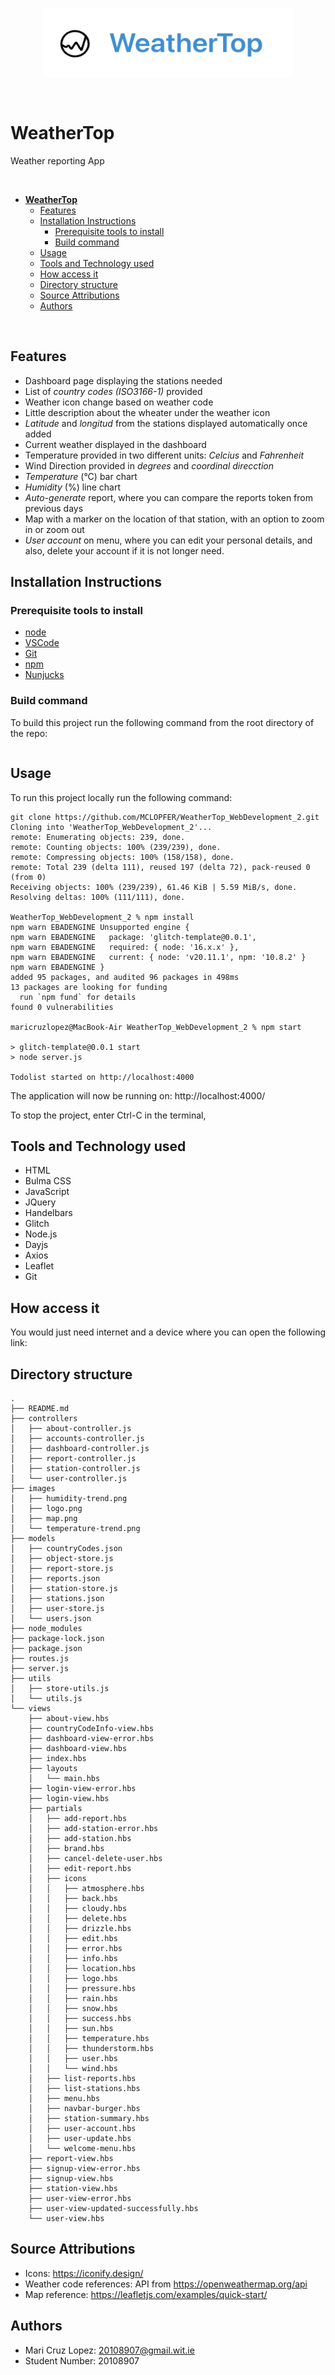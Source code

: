 
<p align="center">
  <img src="images/logo.png" width="400" height="110"/>
</p>
<br/>

# **WeatherTop** 

Weather reporting App

<br/>

- [**WeatherTop**](#weathertop)
  - [Features](#features)
  - [Installation Instructions](#installation-instructions)
    - [Prerequisite tools to install](#prerequisite-tools-to-install)
    - [Build command](#build-command)
  - [Usage](#usage)
  - [Tools and Technology used](#tools-and-technology-used)
  - [How access it](#how-access-it)
  - [Directory structure](#directory-structure)
  - [Source Attributions](#source-attributions)
  - [Authors](#authors)

<br/>

## Features
- Dashboard page displaying the stations needed
- List of *country codes (ISO3166-1)* provided
- Weather icon change based on weather code
- Little description about the wheater under the weather icon
- *Latitude* and *longitud* from the stations displayed automatically once added
- Current weather displayed in the dashboard
- Temperature provided in two different units: *Celcius* and *Fahrenheit*
- Wind Direction provided in *degrees* and *coordinal direcction*
- *Temperature* (°C) bar chart
- *Humidity* (%) line chart
- *Auto-generate* report, where you can compare the reports token from previous days
- Map with a marker on the location of that station, with an option to zoom in or zoom out
- *User account* on menu, where you can edit your personal details, and also, delete your account if it is not longer need.

## Installation Instructions

### Prerequisite tools to install
- [node](https://nodejs.org)
- [VSCode](https://code.visualstudio.com/)
- [Git](https://git-scm.com/book/en/v2/Getting-Started-Installing-Git)
- [npm](https://docs.npmjs.com/cli/v10/commands/npm-install)
- [Nunjucks](https://mozilla.github.io/nunjucks/getting-started.html)

### Build command
To build this project run the following command from the root directory of the repo:
```

```

## Usage
To run this project locally run the following command:
```
git clone https://github.com/MCLOPFER/WeatherTop_WebDevelopment_2.git
Cloning into 'WeatherTop_WebDevelopment_2'...
remote: Enumerating objects: 239, done.
remote: Counting objects: 100% (239/239), done.
remote: Compressing objects: 100% (158/158), done.
remote: Total 239 (delta 111), reused 197 (delta 72), pack-reused 0 (from 0)
Receiving objects: 100% (239/239), 61.46 KiB | 5.59 MiB/s, done.
Resolving deltas: 100% (111/111), done.

WeatherTop_WebDevelopment_2 % npm install
npm warn EBADENGINE Unsupported engine {
npm warn EBADENGINE   package: 'glitch-template@0.0.1',
npm warn EBADENGINE   required: { node: '16.x.x' },
npm warn EBADENGINE   current: { node: 'v20.11.1', npm: '10.8.2' }
npm warn EBADENGINE }
added 95 packages, and audited 96 packages in 498ms
13 packages are looking for funding
  run `npm fund` for details
found 0 vulnerabilities

maricruzlopez@MacBook-Air WeatherTop_WebDevelopment_2 % npm start

> glitch-template@0.0.1 start
> node server.js

Todolist started on http://localhost:4000
```

The application will now be running on: http://localhost:4000/

To stop the project, enter Ctrl-C in the terminal,

## Tools and Technology used
- HTML
- Bulma CSS
- JavaScript
- JQuery
- Handelbars
- Glitch
- Node.js
- Dayjs
- Axios
- Leaflet
- Git

## How access it
You would just need internet and a device where you can open the following link: 
<br/>


## Directory structure
```
.
├── README.md
├── controllers
│   ├── about-controller.js
│   ├── accounts-controller.js
│   ├── dashboard-controller.js
│   ├── report-controller.js
│   ├── station-controller.js
│   └── user-controller.js
├── images
│   ├── humidity-trend.png
│   ├── logo.png
│   ├── map.png
│   └── temperature-trend.png
├── models
│   ├── countryCodes.json
│   ├── object-store.js
│   ├── report-store.js
│   ├── reports.json
│   ├── station-store.js
│   ├── stations.json
│   ├── user-store.js
│   └── users.json
├── node_modules
├── package-lock.json
├── package.json
├── routes.js
├── server.js
├── utils
│   ├── store-utils.js
│   └── utils.js
└── views
    ├── about-view.hbs
    ├── countryCodeInfo-view.hbs
    ├── dashboard-view-error.hbs
    ├── dashboard-view.hbs
    ├── index.hbs
    ├── layouts
    │   └── main.hbs
    ├── login-view-error.hbs
    ├── login-view.hbs
    ├── partials
    │   ├── add-report.hbs
    │   ├── add-station-error.hbs
    │   ├── add-station.hbs
    │   ├── brand.hbs
    │   ├── cancel-delete-user.hbs
    │   ├── edit-report.hbs
    │   ├── icons
    │   │   ├── atmosphere.hbs
    │   │   ├── back.hbs
    │   │   ├── cloudy.hbs
    │   │   ├── delete.hbs
    │   │   ├── drizzle.hbs
    │   │   ├── edit.hbs
    │   │   ├── error.hbs
    │   │   ├── info.hbs
    │   │   ├── location.hbs
    │   │   ├── logo.hbs
    │   │   ├── pressure.hbs
    │   │   ├── rain.hbs
    │   │   ├── snow.hbs
    │   │   ├── success.hbs
    │   │   ├── sun.hbs
    │   │   ├── temperature.hbs
    │   │   ├── thunderstorm.hbs
    │   │   ├── user.hbs
    │   │   └── wind.hbs
    │   ├── list-reports.hbs
    │   ├── list-stations.hbs
    │   ├── menu.hbs
    │   ├── navbar-burger.hbs
    │   ├── station-summary.hbs
    │   ├── user-account.hbs
    │   ├── user-update.hbs
    │   └── welcome-menu.hbs
    ├── report-view.hbs
    ├── signup-view-error.hbs
    ├── signup-view.hbs
    ├── station-view.hbs
    ├── user-view-error.hbs
    ├── user-view-updated-successfully.hbs
    └── user-view.hbs
```
## Source Attributions
- Icons: https://iconify.design/
- Weather code references: API from https://openweathermap.org/api
- Map reference: https://leafletjs.com/examples/quick-start/

## Authors
- Mari Cruz Lopez: 20108907@gmail.wit.ie
- Student Number: 20108907













